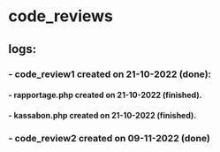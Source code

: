 # code_reviews

## logs:
### - code_review1 created on 21-10-2022 (done):
#### - rapportage.php created on 21-10-2022 (finished).
#### - kassabon.php created on 21-10-2022 (finished).
### - code_review2 created on 09-11-2022 (done)

